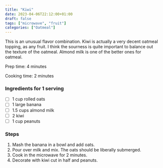 ```yaml
---
title: "Kiwi"
date: 2023-04-06T22:12:00+01:00
draft: false
tags: ["microwave", "fruit"]
categories: ["Oatmeal"]
---
```


This is an unusual flavor combination. Kiwi is actually a very decent oatmeal topping, as any fruit. I think the sourness is quite important to balance out the texture of the oatmeal. Almond milk is one of the better ones for oatmeal.

<div class="recipe">
Prep time: 4 minutes

Cooking time: 2 minutes

### Ingredients for 1 serving
- [ ] 1 cup rolled oats
- [ ] 1 large banana
- [ ] 1.5 cups almond milk
- [ ] 2 kiwi
- [ ] 1 cup peanuts

### Steps
1. Mash the banana in a bowl and add oats.
2. Pour over milk and mix. The oats should be liberally submerged.
3. Cook in the microwave for 2 minutes. 
4. Decorate with kiwi cut in half and peanuts.
</div>
